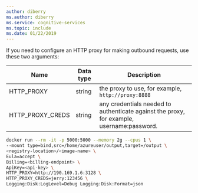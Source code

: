 ```yaml
---
author: diberry
ms.author: diberry
ms.service: cognitive-services
ms.topic: include
ms.date: 01/22/2019
---
```


If you need to configure an HTTP proxy for making outbound requests, use these two arguments:

| Name | Data type | Description |
|--|--|--|
|HTTP_PROXY|string|the proxy to use, for example, `http://proxy:8888`|
|HTTP_PROXY_CREDS|string|any credentials needed to authenticate against the proxy, for example, username:password.|

```bash
docker run --rm -it -p 5000:5000 --memory 2g --cpus 1 \
--mount type=bind,src=/home/azureuser/output,target=/output \
<registry-location>/<image-name> \
Eula=accept \
Billing=<billing-endpoint> \
ApiKey=<api-key> \
HTTP_PROXY=http://190.169.1.6:3128 \
HTTP_PROXY_CREDS=jerry:123456 \
Logging:Disk:LogLevel=Debug Logging:Disk:Format=json
```